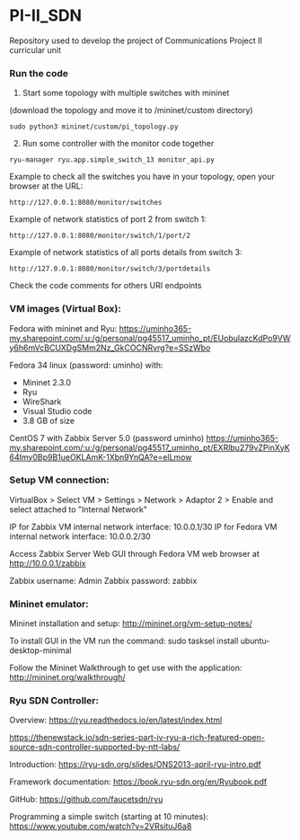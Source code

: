 # PI-II_SDN
Repository used to develop the project of Communications Project II curricular unit

### Run the code

1. Start some topology with multiple switches with mininet

(download the topology and move it to /mininet/custom directory)

```sudo python3 mininet/custom/pi_topology.py``` 

2. Run some controller with the monitor code together

```ryu-manager ryu.app.simple_switch_13 monitor_api.py```

Example to check all the switches you have in your topology, open your browser at the URL: 

```http://127.0.0.1:8080/monitor/switches```

Example of network statistics of port 2 from switch 1:

```http://127.0.0.1:8080/monitor/switch/1/port/2```


Example of network statistics of all ports details from switch 3:

```http://127.0.0.1:8080/monitor/switch/3/portdetails```


Check the code comments for others URI endpoints

### VM images (Virtual Box): 

Fedora with mininet and Ryu:
https://uminho365-my.sharepoint.com/:u:/g/personal/pg45517_uminho_pt/EUobulazcKdPo9VWy6h6mVcBCUXDgSMm2Nz_GkCOCNRvrg?e=SSzWbo

Fedora 34 linux (password: uminho) with:
 * Mininet 2.3.0
 * Ryu
 * WireShark
 * Visual Studio code
 * 3.8 GB of size

CentOS 7 with Zabbix Server 5.0 (password uminho)
https://uminho365-my.sharepoint.com/:u:/g/personal/pg45517_uminho_pt/EXRlbu279vZPinXyK64Imy0Bp9B1ueOKLAmK-1Xbn9YnQA?e=elLmow

### Setup VM connection:

VirtualBox > Select VM > Settings > Network > Adaptor 2 > Enable and select attached to "Internal Network"

IP for Zabbix VM internal network interface: 10.0.0.1/30
IP for Fedora VM internal network interface: 10.0.0.2/30

Access Zabbix Server Web GUI through Fedora VM web browser at http://10.0.0.1/zabbix

Zabbix username: Admin
Zabbix password: zabbix

### Mininet emulator:

Mininet installation and setup: http://mininet.org/vm-setup-notes/

To install GUI in the VM run the command:
sudo tasksel install ubuntu-desktop-minimal

Follow the Mininet Walkthrough to get use with the application:
http://mininet.org/walkthrough/

### Ryu SDN Controller:

Overview: https://ryu.readthedocs.io/en/latest/index.html

https://thenewstack.io/sdn-series-part-iv-ryu-a-rich-featured-open-source-sdn-controller-supported-by-ntt-labs/

Introduction: https://ryu-sdn.org/slides/ONS2013-april-ryu-intro.pdf

Framework documentation: https://book.ryu-sdn.org/en/Ryubook.pdf

GitHub: https://github.com/faucetsdn/ryu

Programming a simple switch (starting at 10 minutes): https://www.youtube.com/watch?v=2VRsituJ6a8
